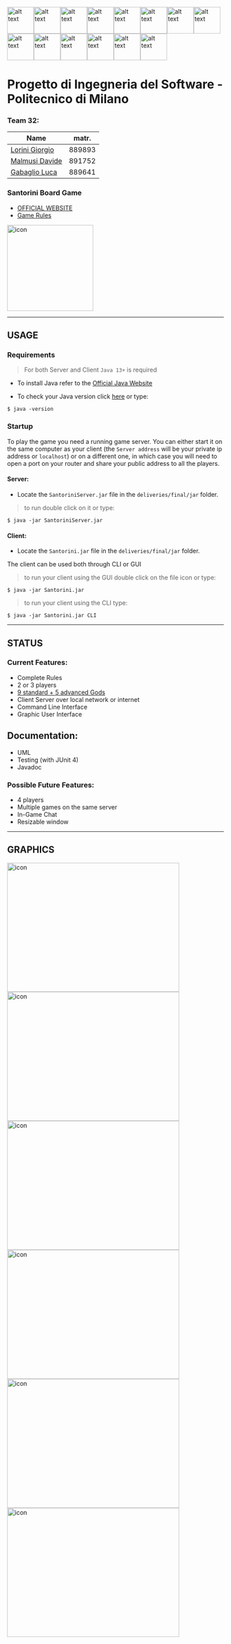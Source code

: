 <img src="src/main/resources/Santorini%20Images/SchermataSelezioneGod/Apollo.png" alt="alt text" width="62"><img src="src/main/resources/Santorini%20Images/SchermataSelezioneGod/Artemis.png" alt="alt text" width="62"><img src="src/main/resources/Santorini%20Images/SchermataSelezioneGod/Athena.png" alt="alt text" width="62"><img src="src/main/resources/Santorini%20Images/SchermataSelezioneGod/Atlas.png" alt="alt text" width="62"><img src="src/main/resources/Santorini%20Images/SchermataSelezioneGod/Demeter.png" alt="alt text" width="62"><img src="src/main/resources/Santorini%20Images/SchermataSelezioneGod/Hephaestus.png" alt="alt text" width="62"><img src="src/main/resources/Santorini%20Images/SchermataSelezioneGod/Minotaur.png" alt="alt text" width="62"><img src="src/main/resources/Santorini%20Images/SchermataSelezioneGod/Pan.png" alt="alt text" width="62"><img src="src/main/resources/Santorini%20Images/SchermataSelezioneGod/Prometheus.png" alt="alt text" width="62"><img src="src/main/resources/Santorini%20Images/SchermataSelezioneGod/Zeus.png" alt="alt text" width="62"><img src="src/main/resources/Santorini%20Images/SchermataSelezioneGod/Hera.png" alt="alt text" width="62"><img src="src/main/resources/Santorini%20Images/SchermataSelezioneGod/Hestia.png" alt="alt text" width="62"><img src="src/main/resources/Santorini%20Images/SchermataSelezioneGod/Chronus.png" alt="alt text" width="62"><img src="src/main/resources/Santorini%20Images/SchermataSelezioneGod/Ares.png" alt="alt text" width="62">


# Progetto di Ingegneria del Software - Politecnico di Milano

### Team 32:
| Name                                               	| matr.  	|
|----------------------------------------------------	|--------	|
| [Lorini Giorgio](https://github.com/giorgiolorini) 	| 889893 	|
| [Malmusi Davide](https://github.com/malmu99)       	| 891752 	|
| [Gabaglio Luca](https://github.com/luca98gab)      	| 889641 	|

### Santorini Board Game

* [OFFICIAL WEBSITE]
* [Game Rules]

[Game Rules]: <http://files.roxley.com/Santorini-Rulebook-Web-2016.08.14.pdf>
[OFFICIAL WEBSITE]: <https://roxley.com/products/santorini?currency=EUR>

<img src="src/main/resources/Santorini%20Images/GameIcon.png" alt="icon" width="200" height="200">

---

## USAGE

### Requirements

> For both Server and Client `Java 13+` is required
- To install Java refer to the [Official Java Website](https://java.com/en/download/help/download_options.xml)

- To check your Java version click [here](https://www.java.com/en/download/help/version_manual.xml) or type:

```shell
$ java -version
```


### Startup

To play the game you need a running game server.
You can either start it on the same computer as your client (the `Server address` will be your private ip address or `localhost`) or on a different one, in which case you will need to open a port on your router and share your public address to all the players.

#### Server:

- Locate the `SantoriniServer.jar` file in the `deliveries/final/jar` folder.

> to run double click on it or type:

```shell
$ java -jar SantoriniServer.jar
```

#### Client:

- Locate the `Santorini.jar` file in the `deliveries/final/jar` folder.

The client can be used both through CLI or GUI

> to run your client using the GUI double click on the file icon or type:

```shell
$ java -jar Santorini.jar
```

> to run your client using the CLI type:

```shell
$ java -jar Santorini.jar CLI
```

---

## STATUS

### Current Features:

* Complete Rules
* 2 or 3 players
* [9 standard + 5 advanced Gods](src/main/resources/Santorini%20Images/Gods.txt)
* Client Server over local network or internet
* Command Line Interface
* Graphic User Interface


## Documentation: 

* UML
* Testing (with JUnit 4) 
* Javadoc


### Possible Future Features:

* 4 players
* Multiple games on the same server
* In-Game Chat
* Resizable window

---

## GRAPHICS

<img src="src/main/resources/Santorini%20Images/screnshotSantorini/Connection.png" alt="icon" width="400" height="300"><img src="src/main/resources/Santorini%20Images/screnshotSantorini/Schermata 2020-06-03 alle 21.27.58.png" alt="icon" width="400" height="300"><img src="src/main/resources/Santorini%20Images/screnshotSantorini/Schermata 2020-06-03 alle 21.28.16.png" alt="icon" width="400" height="300"><img src="src/main/resources/Santorini%20Images/screnshotSantorini/Schermata 2020-06-03 alle 21.28.51.png" alt="icon" width="400" height="300"><img src="src/main/resources/Santorini%20Images/screnshotSantorini/Schermata 2020-06-03 alle 21.29.46.png" alt="icon" width="400" height="300"><img src="src/main/resources/Santorini%20Images/screnshotSantorini/Schermata 2020-06-03 alle 21.32.45.png" alt="icon" width="400" height="300">

